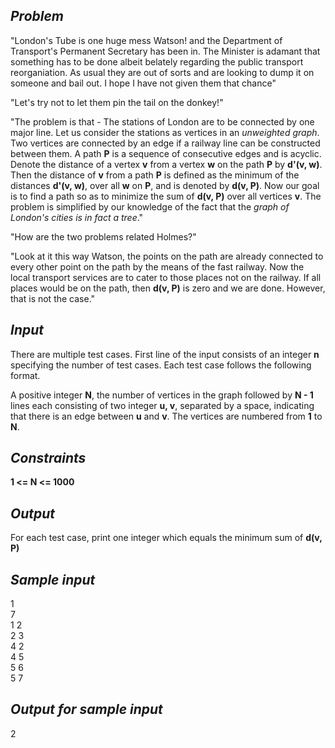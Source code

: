 ## _Problem_

"London's Tube is one huge mess Watson! and the Department of Transport's Permanent Secretary has been in.  The Minister is adamant that something has to be done albeit belately regarding the public transport reorganiation.  As usual they are out of sorts and are looking to dump it on someone and bail out.  I hope I have not given them that chance"

"Let's try not to let them pin the tail on the donkey!"

"The problem is that - The stations of London are to be connected by one major line.  Let us consider the stations as vertices in an _unweighted graph_.  Two vertices are connected by an edge if a railway line can be constructed between them.  A path **P** is a sequence of consecutive edges and is acyclic.  Denote the distance of a vertex **v** from a vertex **w** on the path **P** by **d'(v, w)**.  Then the distance of **v** from a path **P** is defined as the minimum of the distances **d'(v, w)**, over all **w** on **P**, and is denoted by **d(v, P)**.  Now our goal is to find a path so as to minimize the sum of **d(v, P)** over all vertices **v**.  The problem is simplified by our knowledge of the fact that the _graph of London's cities is in fact a tree_."

"How are the two problems related Holmes?"

"Look at it this way Watson, the points on the path are already connected to every other point on the path by the means of the fast railway.  Now the local transport services are to cater to those places not on the railway.  If all places would be on the path, then **d(v, P)** is zero and we are done.  However, that is not the case."

## _Input_

There are multiple test cases.  First line of the input consists of an integer **n** specifying the number of test cases.  Each test case follows the following format.

A positive integer **N**, the number of vertices in the graph followed by **N - 1** lines each consisting of two integer **u, v**, separated by a space, indicating that there is an edge between **u** and **v**.  The vertices are numbered from **1** to **N**.

## _Constraints_

**1 <= N <= 1000**

## _Output_

For each test case, print one integer which equals the minimum sum of **d(v, P)**

## _Sample input_

1  
7  
1 2  
2 3  
4 2  
4 5  
5 6  
5 7  

## _Output for sample input_

2  

